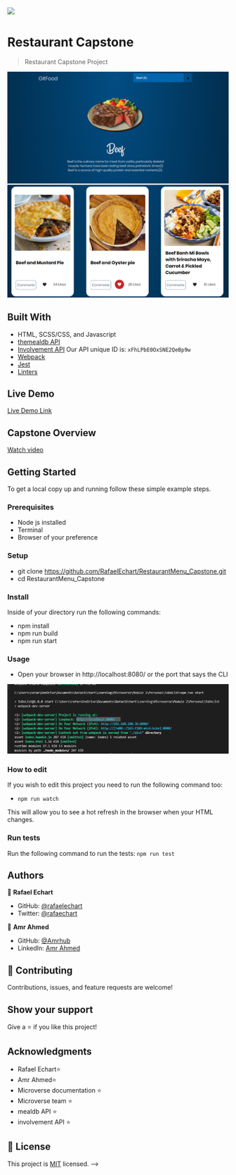 # ![](https://img.shields.io/badge/Microverse-blueviolet)

# Restaurant Capstone

> Restaurant Capstone Project

![screenshot](./src/README/screenshot1.png)
![screenshot](./src/README/screenshot2.png)

## Built With

- HTML, SCSS/CSS, and Javascript
- [themealdb API](https://www.themealdb.com/api.php)
- [Involvement API](https://www.notion.so/microverse/Involvement-API-869e60b5ad104603aa6db59e08150270) Our API unique ID is: `xFhLPbE0OxSNE2QeBp9w`
- [Webpack](https://webpack.js.org/)
- [Jest](https://jestjs.io/)
- [Linters](https://github.com/microverseinc/linters-config/blob/master/html-css-js/.github/workflows/linters.yml)

## Live Demo

[Live Demo Link](https://rafaelechart.github.io/RestaurantMenu_Capstone/dist/)

## Capstone Overview

[Watch video](https://drive.google.com/file/d/1tcHf2zilMFW-HCkPU4PMbI2r1AYlN-O1/view)

## Getting Started

To get a local copy up and running follow these simple example steps.

### Prerequisites

- Node js installed
- Terminal
- Browser of your preference

### Setup

- git clone https://github.com/RafaelEchart/RestaurantMenu_Capstone.git
- cd RestaurantMenu_Capstone

### Install

Inside of your directory run the following commands:

- npm install
- npm run build
- npm run start

### Usage

- Open your browser in http://localhost:8080/ or the port that says the CLI

![localhost](./src/README/localhost.png)

### How to edit

If you wish to edit this project you need to run the following command too:

- `npm run watch`

This will allow you to see a hot refresh in the browser when your HTML changes.

### Run tests

Run the following command to run the tests: `npm run test`

## Authors

👤 **Rafael Echart**

- GitHub: [@rafaelechart](https://github.com/rafaelechart)
- Twitter: [@rafaechart](https://twitter.com/rafaechart)

👤 **Amr Ahmed**

- GitHub: [@Amrhub](https://github.com/Amrhub/)
- LinkedIn: [Amr Ahmed](https://www.linkedin.com/in/amr-ahmed-655420191/)

## 🤝 Contributing

Contributions, issues, and feature requests are welcome!

## Show your support

Give a ⭐️ if you like this project!

## Acknowledgments

- Rafael Echart⭐️
- Amr Ahmed⭐️
- Microverse documentation ⭐️
- Microverse team ⭐️
- mealdb API ⭐️
- involvement API ⭐️

## 📝 License

This project is [MIT](./MIT.md) licensed. -->
